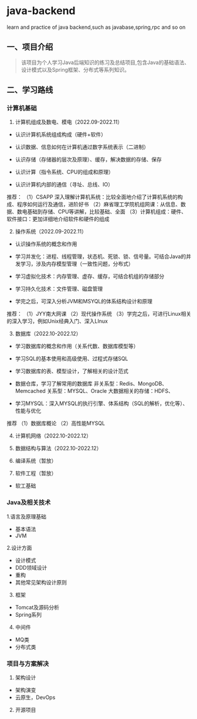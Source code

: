 # java-backend
learn and practice of java backend,such as javabase,spring,rpc and so on

## 一、项目介绍

>该项目为个人学习Java后端知识的练习及总结项目,包含Java的基础语法、设计模式以及Spring框架、分布式等系列知识。

## 二、学习路线

### 计算机基础

1. 计算机组成及数电、模电（2022.09-2022.11）

- 认识计算机系统组成构成（硬件+软件）

- 认识数据、信息如何在计算机通过数字系统表示（二进制）

- 认识存储（存储器的层次及原理）、缓存，解决数据的存储、保存

- 认识计算（指令系统、CPU的组成和原理）

- 认识计算机内部的通信（寻址、总线、IO）

推荐：
（1）CSAPP 深入理解计算机系统：比较全面地介绍了计算机系统的构成、程序如何运行及通信，进阶好书
（2）麻省理工学院机组网课：从信息、数据、数电基础到存储、CPU等讲解，比较基础、全面
（3）计算机组成：硬件、软件接口：更加详细地介绍软件和硬件的组成

2. 操作系统（2022.09-2022.11）

- 认识操作系统的概念和作用

- 学习并发化：进程、线程管理，状态机、死锁、锁、信号量。可结合Java的并发学习，涉及内存模型管理（一致性问题，分布式）

- 学习虚拟化技术：内存管理、虚存、缓存，可结合机组的存储部分

- 学习持久化技术：文件管理、磁盘管理

- 学完之后，可深入分析JVM和MSYQL的体系结构设计和原理

推荐：
（1）JYY南大网课
（2）现代操作系统
（3）学完之后，可进行Linux相关的深入学习，例如Unix经典入门、深入LInux

3. 数据库（2022.10-2022.12）

- 学习数据库的概念和作用（关系代数、数据库模型等）

- 学习SQL的基本使用和高级使用、过程式存储SQL

- 学习数据库的表、模型设计，了解相关的设计范式

- 数据仓库，学习了解常用的数据库
非关系型：Redis、MongoDB、Memcached
关系型：MYSQL、Oracle
大数据相关的存储：HDFS、

- 学习MYSQL：深入MYSQL的执行引擎、体系结构（SQL的解析，优化等）、性能与优化

推荐
（1）数据库概论
（2）高性能MYSQL


4. 计算机网络（2022.10-2022.12）


5. 数据结构与算法（2022.10-2022.12）


6. 编译系统（暂放）

7. 软件工程（暂放）

- 软工基础

### Java及相关技术

1.语言及原理基础

- 基本语法
- JVM

2.设计方面

- 设计模式
- DDD领域设计
- 重构
- 其他常见架构设计原则

3. 框架
- Tomcat及源码分析
- Spring系列

4. 中间件
- MQ类
- 分布式类

### 项目与方案解决

1. 架构设计
- 架构演变
- 云原生，DevOps

2. 开源项目


